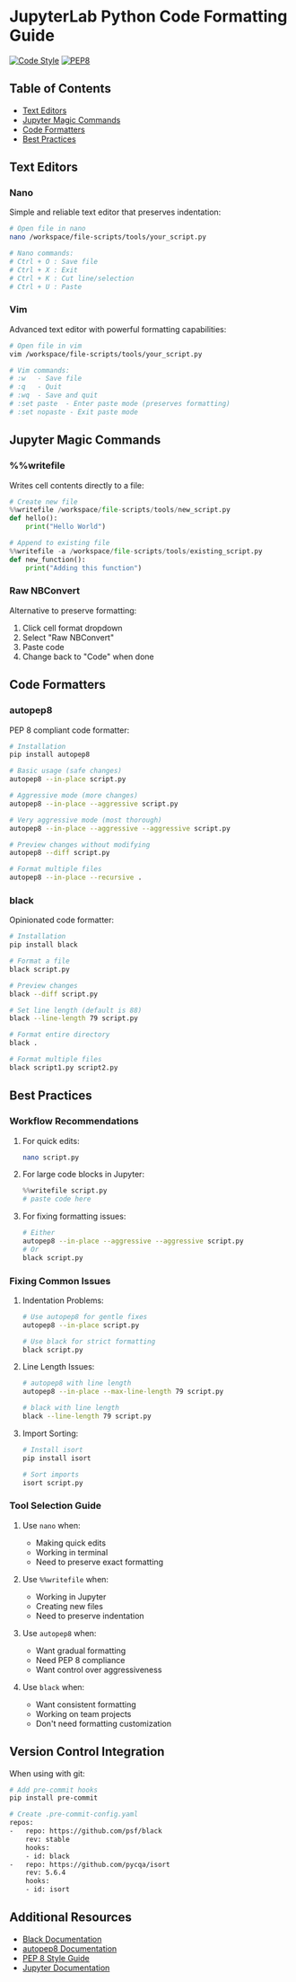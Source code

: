 # JupyterLab Python Code Formatting Guide

[![Code Style](https://img.shields.io/badge/code%20style-black-000000.svg)](https://github.com/psf/black)
[![PEP8](https://img.shields.io/badge/code%20style-pep8-orange.svg)](https://www.python.org/dev/peps/pep-0008/)

## Table of Contents
- [Text Editors](#text-editors)
- [Jupyter Magic Commands](#jupyter-magic-commands)
- [Code Formatters](#code-formatters)
- [Best Practices](#best-practices)

## Text Editors

### Nano
Simple and reliable text editor that preserves indentation:
```bash
# Open file in nano
nano /workspace/file-scripts/tools/your_script.py

# Nano commands:
# Ctrl + O : Save file
# Ctrl + X : Exit
# Ctrl + K : Cut line/selection
# Ctrl + U : Paste
```

### Vim
Advanced text editor with powerful formatting capabilities:
```bash
# Open file in vim
vim /workspace/file-scripts/tools/your_script.py

# Vim commands:
# :w   - Save file
# :q   - Quit
# :wq  - Save and quit
# :set paste  - Enter paste mode (preserves formatting)
# :set nopaste - Exit paste mode
```

## Jupyter Magic Commands

### %%writefile
Writes cell contents directly to a file:
```python
# Create new file
%%writefile /workspace/file-scripts/tools/new_script.py
def hello():
    print("Hello World")

# Append to existing file
%%writefile -a /workspace/file-scripts/tools/existing_script.py
def new_function():
    print("Adding this function")
```

### Raw NBConvert
Alternative to preserve formatting:
1. Click cell format dropdown
2. Select "Raw NBConvert"
3. Paste code
4. Change back to "Code" when done

## Code Formatters

### autopep8
PEP 8 compliant code formatter:
```bash
# Installation
pip install autopep8

# Basic usage (safe changes)
autopep8 --in-place script.py

# Aggressive mode (more changes)
autopep8 --in-place --aggressive script.py

# Very aggressive mode (most thorough)
autopep8 --in-place --aggressive --aggressive script.py

# Preview changes without modifying
autopep8 --diff script.py

# Format multiple files
autopep8 --in-place --recursive .
```

### black
Opinionated code formatter:
```bash
# Installation
pip install black

# Format a file
black script.py

# Preview changes
black --diff script.py

# Set line length (default is 88)
black --line-length 79 script.py

# Format entire directory
black .

# Format multiple files
black script1.py script2.py
```

## Best Practices

### Workflow Recommendations
1. For quick edits:
   ```bash
   nano script.py
   ```

2. For large code blocks in Jupyter:
   ```python
   %%writefile script.py
   # paste code here
   ```

3. For fixing formatting issues:
   ```bash
   # Either
   autopep8 --in-place --aggressive --aggressive script.py
   # Or
   black script.py
   ```

### Fixing Common Issues

1. Indentation Problems:
   ```bash
   # Use autopep8 for gentle fixes
   autopep8 --in-place script.py
   
   # Use black for strict formatting
   black script.py
   ```

2. Line Length Issues:
   ```bash
   # autopep8 with line length
   autopep8 --in-place --max-line-length 79 script.py
   
   # black with line length
   black --line-length 79 script.py
   ```

3. Import Sorting:
   ```bash
   # Install isort
   pip install isort
   
   # Sort imports
   isort script.py
   ```

### Tool Selection Guide

1. Use `nano` when:
   - Making quick edits
   - Working in terminal
   - Need to preserve exact formatting

2. Use `%%writefile` when:
   - Working in Jupyter
   - Creating new files
   - Need to preserve indentation

3. Use `autopep8` when:
   - Want gradual formatting
   - Need PEP 8 compliance
   - Want control over aggressiveness

4. Use `black` when:
   - Want consistent formatting
   - Working on team projects
   - Don't need formatting customization

## Version Control Integration

When using with git:
```bash
# Add pre-commit hooks
pip install pre-commit

# Create .pre-commit-config.yaml
repos:
-   repo: https://github.com/psf/black
    rev: stable
    hooks:
    - id: black
-   repo: https://github.com/pycqa/isort
    rev: 5.6.4
    hooks:
    - id: isort
```

## Additional Resources
- [Black Documentation](https://black.readthedocs.io/)
- [autopep8 Documentation](https://github.com/hhatto/autopep8)
- [PEP 8 Style Guide](https://www.python.org/dev/peps/pep-0008/)
- [Jupyter Documentation](https://jupyter.org/documentation)